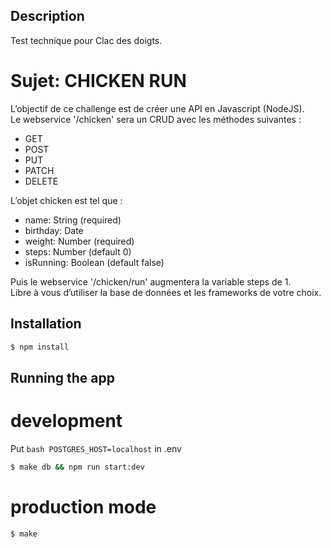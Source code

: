 ## Description

Test technique pour Clac des doigts.

# Sujet: CHICKEN RUN

L’objectif de ce challenge est de créer une API en Javascript (NodeJS).  
Le webservice '/chicken' sera un CRUD avec les méthodes suivantes :
- GET
- POST
- PUT
- PATCH
- DELETE  

L’objet chicken est tel que :
- name: String (required)
- birthday: Date
- weight: Number (required)
- steps: Number (default 0)
- isRunning: Boolean (default false)  

Puis le webservice '/chicken/run' augmentera la variable steps de 1.  
Libre à vous d’utiliser la base de données et les frameworks de votre choix.

## Installation

```bash
$ npm install
```

## Running the app

# development

Put ```bash POSTGRES_HOST=localhost``` in .env
```bash
$ make db && npm run start:dev
```

# production mode
```bash
$ make
```

